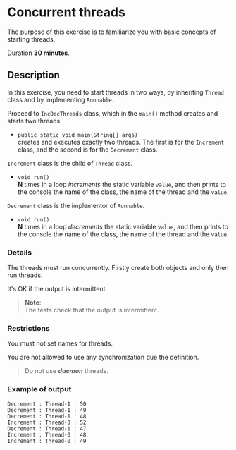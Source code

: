 # Concurrent threads

The purpose of this exercise is to familiarize you with basic concepts
of starting threads.

Duration **30 minutes**.

## Description

In this exercise, you need to start threads in two ways, by inheriting
`Thread` class and by implementing `Runnable`.

Proceed to `IncDecThreads` class, which in the `main()` method
creates and starts two threads.
* `public static void main(String[] args)` \
  creates and executes exactly two threads. The first is for the
  `Increment` class, and the second is for the `Decrement` class.

`Increment` class is the child of `Thread` class.
* `void run()` \
  **N** times in a loop _increments_ the static variable `value`,
  and then prints to the console the name of the class, the name of
  the thread and the `value`.

`Decrement` class is the implementor of `Runnable`.
* `void run()` \
  **N** times in a loop _decrements_ the static variable `value`,
  and then prints to the console the name of the class, the name of
  the thread and the `value`.

### Details

The threads must run concurrently. Firstly create both objects and
only then run threads.

It's OK if the output is intermittent.

> **Note**: \
> The tests check that the output is intermittent.

### Restrictions

You must not set names for threads.

You are not allowed to use any synchronization due the definition.

> Do not use ___daemon___ threads.

### Example of output

```
Decrement : Thread-1 : 50
Decrement : Thread-1 : 49
Decrement : Thread-1 : 48
Increment : Thread-0 : 52
Decrement : Thread-1 : 47
Increment : Thread-0 : 48
Increment : Thread-0 : 49
```
